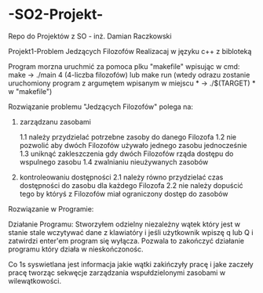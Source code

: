 # -SO2-Projekt-
Repo do Projektów z SO - inż. Damian Raczkowski

Projekt1-Problem Jedzących Filozofów
Realizacaj w języku c++ z bibloteką <thread>

Program morzna uruchmić za pomoca plku "makefile" wpisując w cmd:
     make -> ./main 4 (4-liczba filozofów)
     lub
     make run (wtedy odrazu zostanie uruchomiony program z argumętem wpisanym w miejscu * -> ./$(TARGET) * w "makefile")


Rozwiązanie problemu "Jedzących Filozofów" polega na:
1. zarządzanu zasobami
   
    1.1 należy przydzielać potrzebne zasoby do danego Filozofa
    1.2 nie pozwolić aby dwóch Filozofów używało jednego zasobu jednocześnie
    1.3 uniknąć zakleszczenia gdy dwóch Filozofów rząda dostępu do wspulnego zasobu
    1.4 zwalnianiu nieużywanych zasobów
3. kontroleowaniu dostępności
    2.1 należy równo przydzielać czas dostępności do zasobu dla każdego Filozofa
    2.2 nie należy dopuścić tego by któryś z Filozofów miał ograniczony dostęp do zasobów

Rozwiązanie w Programie:




Działanie Programu:
Stworzyłem odzielny niezależny wątek który jest w stanie stale wczytywać dane z klawiatóry i jeśli użytkownik wpiszę q lub Q 
i zatwirdzi enter'em program się wyłącza. Pozwala to zakończyć działanie programu który działa w nieskończonośc.

Co 1s syswietlana jest informacja jakie wątki  zakińczyły pracę i jake zaczeły pracę tworząc sekwęcje zarządzania wspułdzielonymi zasobami w wilewątkowości.
